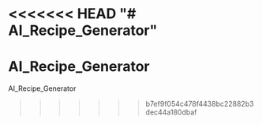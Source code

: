 <<<<<<< HEAD
"# AI_Recipe_Generator" 
=======
# AI_Recipe_Generator
AI_Recipe_Generator
>>>>>>> b7ef9f054c478f4438bc22882b3dec44a180dbaf
